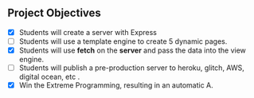 ## Project Objectives
- [x] Students will create a server with Express
- [ ] Students will use a template engine to create 5 dynamic pages.
- [x] Students will use **fetch** on the **server** and pass the data into the view engine.
- [ ] Students will publish a pre-production server to heroku, glitch, AWS, digital ocean, etc .
- [x] Win the Extreme Programming, resulting in an automatic A.
